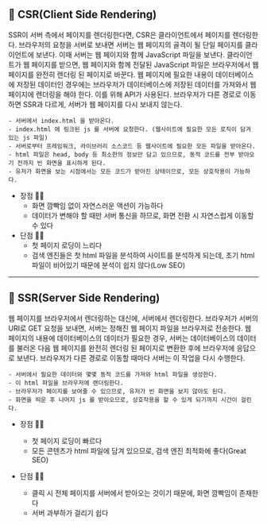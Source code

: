 ## 📌 CSR(Client Side Rendering)
SSR이 서버 측에서 페이지를 렌더링한다면, CSR은 클라이언트에서 페이지를 렌더링한다.
브라우저의 요청을 서버로 보내면 서버는 웹 페이지의 골격이 될 단일 페이지를 클라이언트에 보낸다. 이때 서버는 웹 페이지와 함께 JavaScript 파일을 보낸다.
클라이언트가 웹 페이지를 받으면, 웹 페이지와 함께 전달된 JavaScript 파일은 브라우저에서 웹 페이지를 완전히 렌더링 된 페이지로 바꾼다.
웹 페이지에 필요한 내용이 데이터베이스에 저장된 데이터인 경우에는 브라우저가 데이터베이스에 저장된 데이터를 가져와서 웹 페이지에 렌더링을 해야 한다. 이를 위해 API가 사용된다.
브라우저가 다른 경로로 이동하면 SSR과 다르게, 서버가 웹 페이지를 다시 보내지 않는다.
```
- 서버에서 index.html 을 받아온다.
- index.html 에 링크된 js 를 서버에 요청한다. (웹사이트에 필요한 모든 로직이 담겨 있는 js 파일)
- 서버로부터 프레임워크, 라이브러리 소스코드 등 웹사이트에 필요한 모든 파일을 받아온다.
- html 파일은 head, body 등 최소한의 정보만 담고 있으므로, 동적 코드를 전부 받아오기 전까지 빈 화면을 표시하게 된다.
- 유저가 화면을 보는 시점에서는 모든 코드가 받아진 상태이므로, 모든 상호작용이 가능하다.
```
- 장점 👍🏻
  - 화면 깜빡임 없이 자연스러운 액션이 가능하다
  - 데이터가 변해야 할 때만 서버 통신을 하므로, 화면 전환 시 자연스럽게 이동할 수 있다
- 단점 👎🏻
  - 첫 페이지 로딩이 느리다
  - 검색 엔진들은 첫 html 파일을 분석하여 사이트를 분석하게 되는데, 초기 html 파일이 비어있기 때문에 분석이 쉽지 않다(Low SEO)

---
## 📌 SSR(Server Side Rendering)
웹 페이지를 브라우저에서 렌더링하는 대신에, 서버에서 렌더링한다.
브라우저가 서버의 URI로 GET 요청을 보내면, 서버는 정해진 웹 페이지 파일을 브라우저로 전송한다.
웹 페이지의 내용에 데이터베이스의 데이터가 필요한 경우, 서버는 데이터베이스의 데이터를 불러온 다음 웹 페이지를 완전히 렌더링 된 페이지로 변환한 후에 브라우저에 응답으로 보낸다.
브라우저가 다른 경로로 이동할 때마다 서버는 이 작업을 다시 수행한다.
```
- 서버에서 필요한 데이터와 몇몇 동적 코드를 가져와 html 파일을 생성한다.
- 이 html 파일을 브라우저에 랜더링한다.
- 브라우저가 페이지를 보여줄 수 있으므로, 유저가 빈 화면을 보지 않아도 된다.
- 화면을 띄운 후 나머지 js 를 받아오므로, 상호작용을 할 수 있게 되기까지 시간이 걸린다.
```
- 장점 👍🏻
  - 첫 페이지 로딩이 빠르다
  - 모든 콘텐츠가 html 파일에 담겨 있으므로, 검색 엔진 최적화에 좋다(Great SEO)

- 단점 👎🏻
  - 클릭 시 전체 페이지를 서버에서 받아오는 것이기 때문에, 화면 깜빡임이 존재한다
  - 서버 과부하가 걸리기 쉽다
